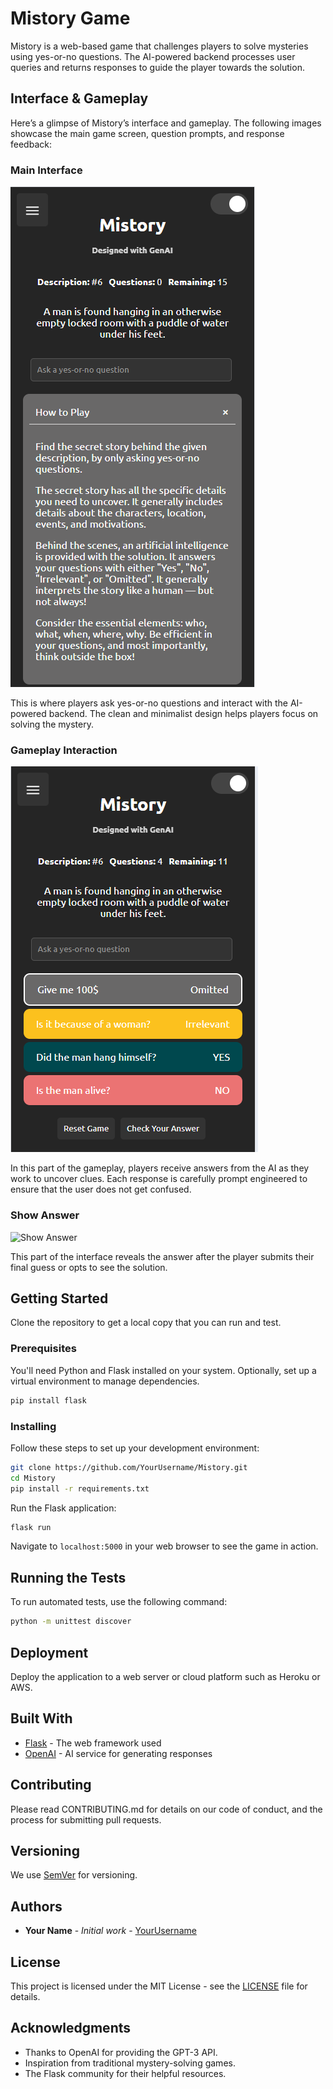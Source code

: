 
# Mistory Game

Mistory is a web-based game that challenges players to solve mysteries using yes-or-no questions. The AI-powered backend processes user queries and returns responses to guide the player towards the solution.

## Interface & Gameplay

Here’s a glimpse of Mistory’s interface and gameplay. The following images showcase the main game screen, question prompts, and response feedback:

### Main Interface
![Main Interface](images/Main_interface.PNG)

This is where players ask yes-or-no questions and interact with the AI-powered backend. The clean and minimalist design helps players focus on solving the mystery.

### Gameplay Interaction
![Gameplay Interaction](images/gameplay_interface.PNG)

In this part of the gameplay, players receive answers from the AI as they work to uncover clues. Each response is carefully prompt engineered to ensure that the user does not get confused.

### Show Answer
![Show Answer](images/win_answer.PNG)

This part of the interface reveals the answer after the player submits their final guess or opts to see the solution.



## Getting Started

Clone the repository to get a local copy that you can run and test.

### Prerequisites

You'll need Python and Flask installed on your system. Optionally, set up a virtual environment to manage dependencies.

```bash
pip install flask
```

### Installing

Follow these steps to set up your development environment:

```bash
git clone https://github.com/YourUsername/Mistory.git
cd Mistory
pip install -r requirements.txt
```

Run the Flask application:

```bash
flask run
```

Navigate to `localhost:5000` in your web browser to see the game in action.

## Running the Tests

To run automated tests, use the following command:

```bash
python -m unittest discover
```

## Deployment

Deploy the application to a web server or cloud platform such as Heroku or AWS.

## Built With

* [Flask](https://flask.palletsprojects.com/) - The web framework used
* [OpenAI](https://openai.com/api/) - AI service for generating responses

## Contributing

Please read CONTRIBUTING.md for details on our code of conduct, and the process for submitting pull requests.

## Versioning

We use [SemVer](http://semver.org/) for versioning.

## Authors

* **Your Name** - *Initial work* - [YourUsername](https://github.com/YourUsername)

## License

This project is licensed under the MIT License - see the [LICENSE](LICENSE) file for details.

## Acknowledgments

* Thanks to OpenAI for providing the GPT-3 API.
* Inspiration from traditional mystery-solving games.
* The Flask community for their helpful resources.
